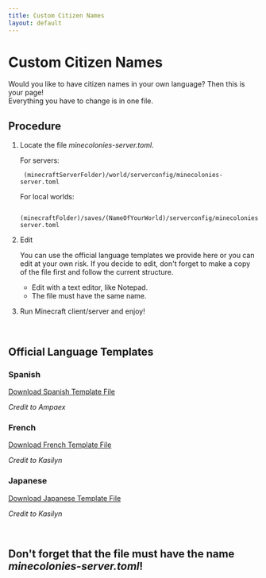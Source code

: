 ```yaml
---
title: Custom Citizen Names
layout: default
---
```

# Custom Citizen Names

Would you like to have citizen names in your own language? Then this is your page!<br>
Everything you have to change is in one file.
<br>

## Procedure
1. Locate the file _minecolonies-server.toml_.<br>
 
	For servers:<br>

		(minecraftServerFolder)/world/serverconfig/minecolonies-server.toml

	For local worlds:<br>

		(minecraftFolder)/saves/(NameOfYourWorld)/serverconfig/minecolonies-server.toml
        

2. Edit
	
	You can use the official language templates we provide here or you can edit at your own risk. If you decide to edit, don't forget to make a copy of the file first and follow the current structure.
    <br>
    <ul>
	<li>Edit with a text editor, like Notepad.</li>
	<li>The file must have the same name.</li>
    </ul>
    
    
3. Run Minecraft client/server and enjoy!

<br>

## Official Language Templates

### Spanish

[Download Spanish Template File](../../source/misc/languageNameTemplates/spanishTemplate.toml)

*Credit to Ampaex*

### French

[Download French Template File](../../source/misc/languageNameTemplates/frenchTemplate.toml)

*Credit to Kasilyn*

### Japanese

[Download Japanese Template File](../../source/misc/languageNameTemplates/japaneseTemplate.toml)

*Credit to Kasilyn*

<br>

## Don't forget that the file must have the name _minecolonies-server.toml_!
